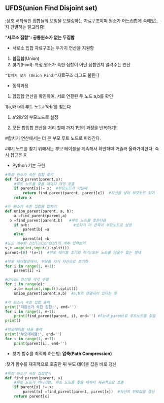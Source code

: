 ## UFDS(union Find Disjoint set)

:상호 배타적인 집합들의 모임을 모델링하는 자료구조이며 원소가 어느집합에 속해있는지 판별하는 알고리즘!





"**서로소 집합": 공통원소가 없는 두집합**

- 서로소 집합 자료구조는 두가지 연산을 지원함

1. 합집합(Union)
2. 찾기(Find): 특정 원소가 속한 집합이 어떤 집합인지 알려주는 연산

`"합치기 찾기 (Union Find)"`자료구조 라고도 불린다



- 동작과정

1. 합집합 연산을 확인하여, 서로 연결된 두 노드 a,b를 확인

1)a,와 b의 루트 노트a'와b'를 찾는다

1. a'와b'의 부모노드로 설정

1. 모든 합집합 연산을 처리 할때 까지 1번의 과정을 반복하기!!



#합치기 연산에서는 더 큰 부모 루트 노드로 따라간다.

\#루트노드를 찾기 위해서는 부모 테이블을 계속해서 확인하며 거슬러 올라가야한다. 즉시 접근은 X





- Python 기본 구현

```python
#특정 원소가 속한 집합 찾기
def find_parent(parent,x):
	#루트 노드를 찾을 때까지 재귀 호출
	if parent[x]!= x:  #부모노드가 아닐때
		return find_parent(parent, parent[x])  #자신을 넣어 부모노드 찾기
	return x

#두 원소가 속한 집합을 합치기
def union_parent(parent, a, b):
	a =find_parent(parent,a)
  b =find_parent(parent,b)   #루트 노드를 찾은다음
	if a<b:                    #숫자가 더 큰쪽이 부모노드로 설정
		parent[b] =a
	else:
		parent[a] =b
#노드 개수와 간선(union연산)의 개수 입력받기
v,e =map(int,input().split())
parent=[0] *(v+1)  #부모 테이블 초기화 하기/모든 노드를 담을수 있는 형태

#부모 테이블상에서, 부모를 자기 자신으로 초기화
for i in range(1, v+1):
	parent[i] =i

#Union 연산을 각각 수행
for i in range(e):
	a,b= map(int,input().split())
	union_parent(parent,a,b)  #a,b의 연결되어 있다는 뜻

#각 원소가 속한 집합 출력
print('각원소가 속한 집합:', end='')
for i in range(1, v+1):
	print(find_parent(parent, i), end='') #find_parent로 루트노드를 찾음
print()

#부모테이블 내용 출력
print('부모테이블:', end='')
for i in range(1, v+1):
	print(parent[i], end='')
```







- 찾기 함수를 최적화 하는법: **압축(Path Compression)**

:찾기 함수를 재귀적으로 호출한 뒤 부모 테이블 값을 바로 갱신

```python
#특정 원소가 속한 집합찾기
def find_parent(parent, x)
	#루트 노드가 아니라면, 루트 노드를 찾을 때까지 재귀적으로 호출
	if parent[x] != x:      
		parent[x] =find_parent(parent, parent[x])  #자신의 부모값을 갱신
	return parent[x]
```